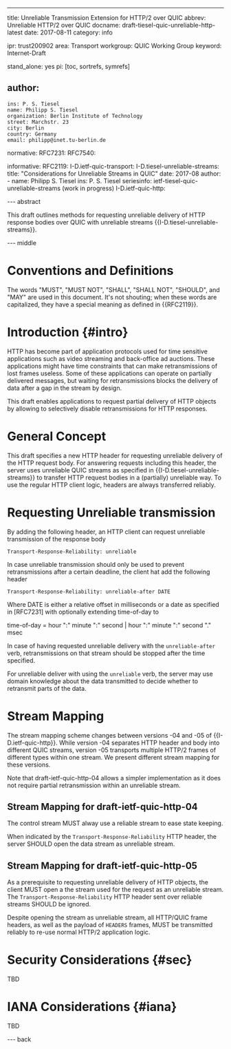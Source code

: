 ---
title: Unreliable Transmission Extension for HTTP/2 over QUIC
abbrev: Unreliable HTTP/2 over QUIC
docname: draft-tiesel-quic-unreliable-http-latest
date: 2017-08-11
category: info

ipr: trust200902
area: Transport
workgroup: QUIC Working Group
keyword: Internet-Draft

stand_alone: yes
pi: [toc, sortrefs, symrefs]

author:
 -
    ins: P. S. Tiesel
    name: Philipp S. Tiesel
    organization: Berlin Institute of Technology
    street: Marchstr. 23
    city: Berlin
    country: Germany
    email: philipp@inet.tu-berlin.de

normative:
  RFC7231:
  RFC7540:

informative:
  RFC2119:
  I-D.ietf-quic-transport:
  I-D.tiesel-unreliable-streams:
    title: "Considerations for Unreliable Streams in QUIC"
    date: 2017-08
    author:
      -
        name: Philipp S. Tiesel
        ins: P. S. Tiesel
    seriesinfo:
      ietf-tiesel-quic-unreliable-streams (work in progress)
  I-D.ietf-quic-http:

--- abstract

This draft outlines methods for requesting unreliable delivery
of HTTP response bodies over QUIC with unreliable streams {{I-D.tiesel-unreliable-streams}}.

--- middle

Conventions and Definitions
===========================

The words "MUST", "MUST NOT", "SHALL", "SHALL NOT", "SHOULD", and
"MAY" are used in this document. It's not shouting; when these
words are capitalized, they have a special meaning as defined
in {{RFC2119}}.



Introduction        {#intro}
============

HTTP has become part of application protocols used for time sensitive applications such as video streaming and back-office ad auctions.
These applications might have time constraints that can make retransmissions of lost frames useless.
Some of these applications can operate on partially delivered messages, but waiting for retransmissions blocks the delivery of data after a gap in the stream by design.

This draft enables applications to request partial delivery of HTTP objects by allowing to selectively disable retransmissions for HTTP responses.


General Concept
===============

This draft specifies a new HTTP header for requesting unreliable delivery of the HTTP request body.
For answering requests including this header, the server  uses unreliable QUIC streams as specified in
{{I-D.tiesel-unreliable-streams}} to transfer HTTP request bodies in a (partially) unreliable way.
To use the regular HTTP client logic, headers
are always transferred reliably.


Requesting Unreliable transmission
==================================

By adding the following header, an HTTP client can request unreliable transmission of the response body

    Transport-Response-Reliability: unreliable

In case unreliable transmission should only be used to prevent
retransmissions after a certain deadline, the client hat add the following header

    Transport-Response-Reliability: unreliable-after DATE

Where DATE is either a relative offset in milliseconds or a date as specified in [RFC7231] with optionally extending time-of-day to

   time-of-day = hour ":" minute ":" second
                | hour ":" minute ":" second "." msec


In case of  having requested unreliable delivery with
the ```unreliable-after``` verb, retransmissions on that stream should be stopped after the time specified.

For unreliable deliver with using the ```unreliable``` verb, the server may use domain knowledge about the data transmitted to decide whether to retransmit parts of the data.



Stream Mapping
==============

The stream mapping scheme changes between versions -04 and -05 of
{{I-D.ietf-quic-http}}. While version -04 separates
HTTP header and body into different QUIC streams,
version -05 transports multiple HTTP/2 frames of different types within one stream.
We present different stream mapping for these versions.

Note that draft-ietf-quic-http-04 allows a simpler
implementation as it does not require partial retransmission within an unreliable stream.

Stream Mapping for draft-ietf-quic-http-04
------------------------------------------

The control stream MUST alway use a reliable stream to ease state keeping.

When indicated by the ```Transport-Response-Reliability``` HTTP header,
the server SHOULD open the data stream as unreliable stream.


Stream Mapping for draft-ietf-quic-http-05
------------------------------------------

As a prerequisite to requesting unreliable delivery of HTTP objects, the client MUST open a the stream used for the request as an unreliable stream.
The ```Transport-Response-Reliability``` HTTP header sent over reliable streams SHOULD be ignored.

Despite opening the stream as unreliable stream, all HTTP/QUIC frame headers, as well as the payload of ```HEADERS``` frames, MUST be transmitted reliably to re-use normal HTTP/2 application logic.


Security Considerations {#sec}
=======================

TBD



IANA Considerations {#iana}
===================

TBD



--- back



